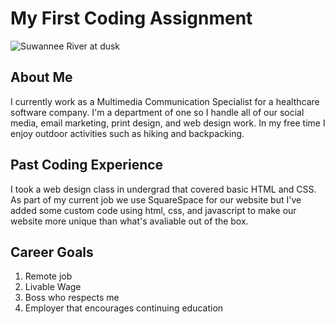 # My First Coding Assignment #

<img src="Images/IMG_3316.jpeg" alt="Suwannee River at dusk">

## About Me ##
I currently work as a Multimedia Communication Specialist for a healthcare software company. I'm a department of one so I handle all of our social media, email marketing, print design, and web design work. In my free time I enjoy outdoor activities such as hiking and backpacking.

## Past Coding Experience ##
I took a web design class in undergrad that covered basic HTML and CSS. As part of my current job we use SquareSpace for our website but I've added some custom code using html, css, and javascript to make our website more unique than what's avaliable out of the box.

## Career Goals ##
<ol type="1">
<li>Remote job</li>
<li>Livable Wage</lii>
<li>Boss who respects me</li>
<li>Employer that encourages continuing education</li>
</ol>